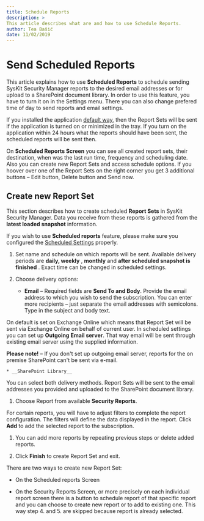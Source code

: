 ```yaml
---
title: Schedule Reports 
description: >
This article describes what are and how to use Schedule Reports.  
author: Tea Bašić 
date: 11/02/2019 
--- 
```

# Send Scheduled Reports

This article explains how to use __Scheduled Reports__ to schedule sending SysKit Security Manager reports to the desired email addresses or for upload to a SharePoint document library. In order to use this feature, you have to turn it on in the Settings menu. There you can also change prefered time of day to send reports and email settings.  


 If you installed the application [default way](#internal/installation/installation-guide), then the Report Sets will be sent if the application is turned on or minimized in the tray. If you turn on the application within 24 hours what the reports should have been sent, the scheduled reports will be sent then.  

 

On __Scheduled Reports Screen__ you can see all created report sets, their destination, when was the last run time, frequency and scheduling date. Also you can create new Report Sets and access schedule options. If you hoover over one of the Report Sets on the right corner you get 3 additional buttons – Edit button, Delete button and Send now. 

  

## Create new Report Set 

This section describes how to create scheduled __Report Sets__  in SysKit Security Manager. Data you receive from these reports is gathered from the __latest loaded snapshot__ information. 

  

If you wish to use __Scheduled reports__ feature, please make sure you configured the [Scheduled Settings](#internal/get-to-know-security-manager/settings-screen) properly. 

   

1.  Set name and schedule on which reports will be sent. Available delivery periods are __daily, weekly__ , __monthly__ and __after scheduled snapshot is finished__ . Exact time can be changed in scheduled settings.  

  

1. Choose delivery options: 

    * __Email__ –   Required fields are __Send To and Body__. Provide the email address to which you wish to send the subscription. You can enter more recipients – just separate the email addresses with semicolons. Type in the subject and body text. 

 

On default is set on Exchange Online which means that Report Set will be sent via Exchange Online on behalf of current user.  In scheduled settings you can set up __Outgoing Email server__. That way email will be sent through existing email server using the supplied information.   

__Please note!__ – If you don't set up outgoing email server, reports for the on premise SharePoint can't be sent via e-mail.  

 

    * __SharePoint Library__ 

   

You can select both delivery methods. Report Sets will be sent to the email addresses you provided and uploaded to the SharePoint document library. 

  

1. Choose Report from available __Security Reports__. 

  

For certain reports, you will have to adjust filters to complete the report configuration. The filters will define the data displayed in the report. Click __Add__ to add the selected report to the subscription. 

  

1. You can add more reports by repeating previous steps or delete added reports. 

  

1. Click __Finish__ to create Report Set and exit.  

  

There are two ways to create new Report Set: 

* On the Scheduled reports Screen 

  

* On the Security Reports Screen, or more precisely on each individual report screen there is a button to schedule report of that specific report and you can choose to create new report or to add to existing one. This way step 4. and 5. are skipped because report is already selected. 

